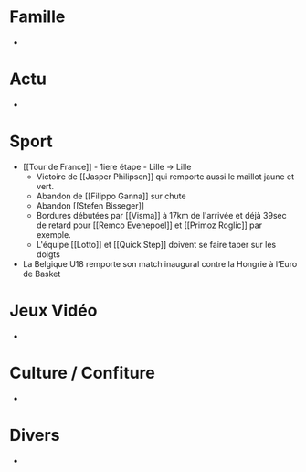 # Famille
- 
# Actu
- 
# Sport
- [[Tour de France]] - 1iere étape - Lille -> Lille
	- Victoire de [[Jasper Philipsen]] qui remporte aussi le maillot jaune et vert.
	- Abandon de [[Filippo Ganna]] sur chute
	- Abandon [[Stefen Bisseger]]
	- Bordures débutées par [[Visma]] à 17km de l'arrivée et déjà 39sec de retard pour [[Remco Evenepoel]] et [[Primoz Roglic]] par exemple.
	- L'équipe [[Lotto]] et [[Quick Step]] doivent se faire taper sur les doigts
- La Belgique U18 remporte son match inaugural contre la Hongrie à l’Euro de Basket
# Jeux Vidéo
- 
# Culture / Confiture
- 
# Divers
- 
